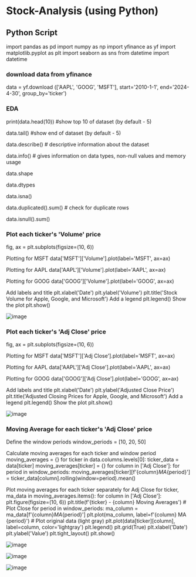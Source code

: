 # Stock-Analysis (using Python)

## Python Script

import pandas as pd
import numpy as np
import yfinance as yf
import matplotlib.pyplot as plt
import seaborn as sns
from datetime import datetime

### download data from yfinance

data = yf.download (['AAPL', 'GOOG', 'MSFT'], start='2010-1-1', end='2024-4-30', group_by='ticker')

### EDA

print(data.head(10)) #show top 10 of dataset (by default - 5)

data.tail() #show end of dataset (by default - 5)

data.describe() # descriptive information about the dataset

data.info() # gives information on data types, non-null values and memory usage

data.shape

data.dtypes

data.isna()

data.duplicated().sum() # check for duplicate rows

data.isnull().sum()

### Plot each ticker's 'Volume' price

fig, ax = plt.subplots(figsize=(10, 6))

Plotting for MSFT
data['MSFT']['Volume'].plot(label='MSFT', ax=ax)

Plotting for AAPL
data['AAPL']['Volume'].plot(label='AAPL', ax=ax)

Plotting for GOOG
data['GOOG']['Volume'].plot(label='GOOG', ax=ax)

Add labels and title
plt.xlabel('Date')
plt.ylabel('Volume')
plt.title('Stock Volume for Apple, Google, and Microsoft')
Add a legend
plt.legend()
Show the plot
plt.show()

![image](https://github.com/mel4data/Stock-Analysis/assets/170362474/7c9e7c6b-f4d8-45c1-aeae-7d9187f0d364)


### Plot each ticker's 'Adj Close' price

fig, ax = plt.subplots(figsize=(10, 6))

Plotting for MSFT
data['MSFT']['Adj Close'].plot(label='MSFT', ax=ax)

Plotting for AAPL
data['AAPL']['Adj Close'].plot(label='AAPL', ax=ax)

Plotting for GOOG
data['GOOG']['Adj Close'].plot(label='GOOG', ax=ax)

Add labels and title
plt.xlabel('Date')
plt.ylabel('Adjusted Close Price')
plt.title('Adjusted Closing Prices for Apple, Google, and Microsoft')
Add a legend
plt.legend()
Show the plot
plt.show()

![image](https://github.com/mel4data/Stock-Analysis/assets/170362474/e52b4493-4937-4462-800f-55ccd3c66000)

### Moving Average for each ticker's 'Adj Close' price

Define the window periods
window_periods = [10, 20, 50]

Calculate moving averages for each ticker and window period
moving_averages = {}
for ticker in data.columns.levels[0]:
    ticker_data = data[ticker]
    moving_averages[ticker] = {}
    for column in ['Adj Close']:
        for period in window_periods:
            moving_averages[ticker][f'{column}_MA_{period}'] = ticker_data[column].rolling(window=period).mean()

Plot moving averages for each ticker separately for Adj Close
for ticker, ma_data in moving_averages.items():
    for column in ['Adj Close']:
        plt.figure(figsize=(10, 6))
        plt.title(f'{ticker} - {column} Moving Averages')
        # Plot Close
        for period in window_periods:
            ma_column = ma_data[f'{column}_MA_{period}']
            plt.plot(ma_column, label=f'{column} MA {period}')
        # Plot original data (light gray)
        plt.plot(data[ticker][column], label=column, color='lightgray')
        plt.legend()
        plt.grid(True)
        plt.xlabel('Date')
        plt.ylabel('Value')
        plt.tight_layout()
        plt.show()

![image](https://github.com/mel4data/Stock-Analysis/assets/170362474/c076e991-81ab-4828-8793-ffdb15d2dc49)

![image](https://github.com/mel4data/Stock-Analysis/assets/170362474/0d5f2ddd-8ed1-4272-a259-a0ed9bdae94f)

![image](https://github.com/mel4data/Stock-Analysis/assets/170362474/f5213ef3-759c-4dc3-887b-26f17d8cabbb)




​


